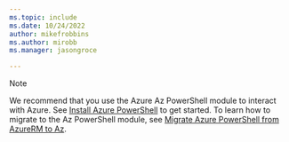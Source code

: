 ```yaml
---
ms.topic: include
ms.date: 10/24/2022
author: mikefrobbins
ms.author: mirobb
ms.manager: jasongroce

---
```

> [!NOTE]
> We recommend that you use the Azure Az PowerShell module to interact with Azure. See [Install Azure PowerShell](/powershell/azure/install-azure-powershell) to get started. To learn how to migrate to the Az PowerShell module, see [Migrate Azure PowerShell from AzureRM to Az](/powershell/azure/migrate-from-azurerm-to-az).